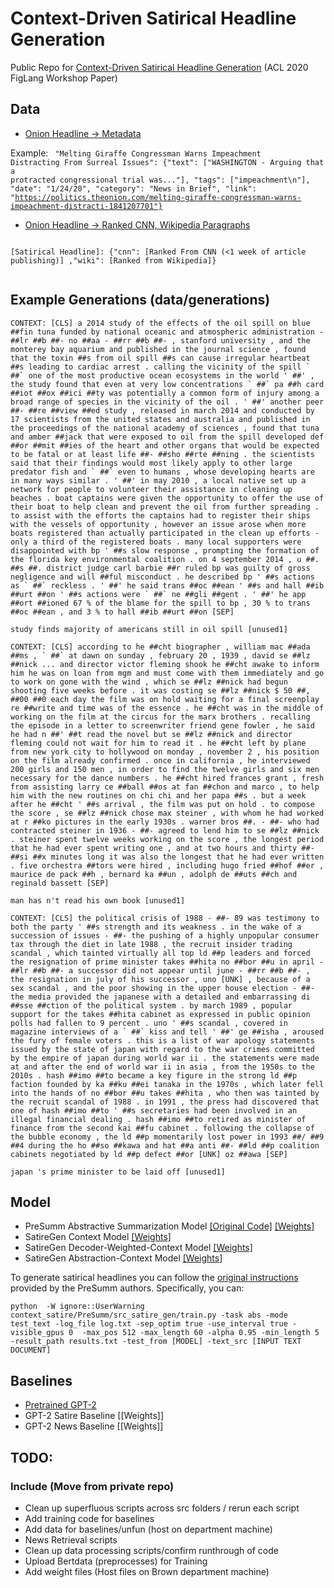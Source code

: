 # Context-Driven Satirical Headline Generation
Public Repo for [Context-Driven Satirical Headline Generation](https://www.aclweb.org/anthology/2020.figlang-1.5.pdf) (ACL 2020 FigLang Workshop Paper)


## Data
-  [Onion Headline -> Metadata](https://context-driven-satire.s3-us-west-2.amazonaws.com/onion_to_data.json) 

Example:
<code>
"Melting Giraffe Congressman Warns Impeachment Distracting From Surreal Issues": {"text": ["WASHINGTON - Arguing that a protracted congressional trial was..."], "tags": ["impeachment\n"], "date": "1/24/20", "category": "News in Brief", "link": "https://politics.theonion.com/melting-giraffe-congressman-warns-impeachment-distracti-1841207701"}
  </code>

-  [Onion Headline -> Ranked CNN, Wikipedia Paragraphs](https://context-driven-satire.s3-us-west-2.amazonaws.com/raw_headlines_to_ranked_results.json) 

<code>
[Satirical Headline]: {"cnn": [Ranked From CNN (<1 week of article publishing)] ,"wiki": [Ranked from Wikipedia]}
  </code>
  
## Example Generations (data/generations)

<pre><code>CONTEXT: [CLS] a 2014 study of the effects of the oil spill on blue ##fin tuna funded by national oceanic and atmospheric administration - ##lr ##b ##- no ##aa - ##rr ##b ##- , stanford university , and the monterey bay aquarium and published in the journal science , found that the toxin ##s from oil spill ##s can cause irregular heartbeat ##s leading to cardiac arrest . calling the vicinity of the spill ` ##` one of the most productive ocean ecosystems in the world ' ##' , the study found that even at very low concentrations ` ##` pa ##h card ##iot ##ox ##ici ##ty was potentially a common form of injury among a broad range of species in the vicinity of the oil . ' ##' another peer ##- ##re ##view ##ed study , released in march 2014 and conducted by 17 scientists from the united states and australia and published in the proceedings of the national academy of sciences , found that tuna and amber ##jack that were exposed to oil from the spill developed def ##or ##mit ##ies of the heart and other organs that would be expected to be fatal or at least life ##- ##sho ##rte ##ning . the scientists said that their findings would most likely apply to other large predator fish and ` ##` even to humans , whose developing hearts are in many ways similar . ' ##' in may 2010 , a local native set up a network for people to volunteer their assistance in cleaning up beaches . boat captains were given the opportunity to offer the use of their boat to help clean and prevent the oil from further spreading . to assist with the efforts the captains had to register their ships with the vessels of opportunity , however an issue arose when more boats registered than actually participated in the clean up efforts - only a third of the registered boats . many local supporters were disappointed with bp ' ##s slow response , prompting the formation of the florida key environmental coalition . on 4 september 2014 , u ##. ##s ##. district judge carl barbie ##r ruled bp was guilty of gross negligence and will ##ful misconduct . he described bp ' ##s actions as ` ##` reckless . ' ##' he said trans ##oc ##ean ' ##s and hall ##ib ##urt ##on ' ##s actions were ` ##` ne ##gli ##gent . ' ##' he app ##ort ##ioned 67 % of the blame for the spill to bp , 30 % to trans ##oc ##ean , and 3 % to hall ##ib ##urt ##on [SEP]

study finds majority of americans still in oil spill [unused1]

CONTEXT: [CLS] according to he ##cht biographer , william mac ##ada ##ms , ` ##` at dawn on sunday , february 20 , 1939 , david se ##lz ##nick ... and director victor fleming shook he ##cht awake to inform him he was on loan from mgm and must come with them immediately and go to work on gone with the wind , which se ##lz ##nick had begun shooting five weeks before . it was costing se ##lz ##nick $ 50 ##, ##00 ##0 each day the film was on hold waiting for a final screenplay re ##write and time was of the essence . he ##cht was in the middle of working on the film at the circus for the marx brothers . recalling the episode in a letter to screenwriter friend gene fowler , he said he had n ##' ##t read the novel but se ##lz ##nick and director fleming could not wait for him to read it . he ##cht left by plane from new york city to hollywood on monday , november 2 , his position on the film already confirmed . once in california , he interviewed 200 girls and 150 men , in order to find the twelve girls and six men necessary for the dance numbers . he ##cht hired frances grant , fresh from assisting larry ce ##ball ##os at fan ##chon and marco , to help him with the new routines on chi chi and her papa ##s . but a week after he ##cht ' ##s arrival , the film was put on hold . to compose the score , se ##lz ##nick chose max steiner , with whom he had worked at r ##ko pictures in the early 1930s . warner bros ##. - ##- who had contracted steiner in 1936 - ##- agreed to lend him to se ##lz ##nick . steiner spent twelve weeks working on the score , the longest period that he had ever spent writing one , and at two hours and thirty ##- ##si ##x minutes long it was also the longest that he had ever written . five orchestra ##tors were hired , including hugo fried ##hof ##er , maurice de pack ##h , bernard ka ##un , adolph de ##uts ##ch and reginald bassett [SEP]

man has n't read his own book [unused1]

CONTEXT: [CLS] the political crisis of 1988 - ##- 89 was testimony to both the party ' ##s strength and its weakness . in the wake of a succession of issues - ##- the pushing of a highly unpopular consumer tax through the diet in late 1988 , the recruit insider trading scandal , which tainted virtually all top ld ##p leaders and forced the resignation of prime minister takes ##hita no ##bor ##u in april - ##lr ##b ##- a successor did not appear until june - ##rr ##b ##- , the resignation in july of his successor , uno [UNK] , because of a sex scandal , and the poor showing in the upper house election - ##- the media provided the japanese with a detailed and embarrassing di ##sse ##ction of the political system . by march 1989 , popular support for the takes ##hita cabinet as expressed in public opinion polls had fallen to 9 percent . uno ' ##s scandal , covered in magazine interviews of a ` ##` kiss and tell ' ##' ge ##isha , aroused the fury of female voters . this is a list of war apology statements issued by the state of japan with regard to the war crimes committed by the empire of japan during world war ii . the statements were made at and after the end of world war ii in asia , from the 1950s to the 2010s . hash ##imo ##to became a key figure in the strong ld ##p faction founded by ka ##ku ##ei tanaka in the 1970s , which later fell into the hands of no ##bor ##u takes ##hita , who then was tainted by the recruit scandal of 1988 . in 1991 , the press had discovered that one of hash ##imo ##to ' ##s secretaries had been involved in an illegal financial dealing . hash ##imo ##to retired as minister of finance from the second kai ##fu cabinet . following the collapse of the bubble economy , the ld ##p momentarily lost power in 1993 ##/ ##9 ##4 during the ho ##so ##kawa and hat ##a anti ##- ##ld ##p coalition cabinets negotiated by ld ##p defect ##or [UNK] oz ##awa [SEP]

japan 's prime minister to be laid off [unused1]
</code></pre>


## Model
- PreSumm Abstractive Summarization Model [[Original Code]](https://github.com/nlpyang/PreSumm) [[Weights]](https://drive.google.com/open?id=1-IKVCtc4Q-BdZpjXc4s70_fRsWnjtYLr)
- SatireGen Context Model [[Weights]](cs.brown.edu/research/satire/context_model_2250)
- SatireGen Decoder-Weighted-Context Model [[Weights]]( cs.brown.edu/research/satire_d_context_model_2000)
- SatireGen Abstraction-Context Model [[Weights]]( cs.brown.edu/research/satire_a_context_model_2000)

To generate satirical headlines you can follow the [original instructions](https://github.com/nlpyang/PreSumm) provided by the PreSumm authors. Specifically, you can:

<pre><code>python  -W ignore::UserWarning  context_satire/PreSumm/src_satire_gen/train.py -task abs -mode test_text -log_file log.txt -sep_optim true -use_interval true -visible_gpus 0  -max_pos 512 -max_length 60 -alpha 0.95 -min_length 5 -result_path results.txt -test_from [MODEL] -text_src [INPUT TEXT DOCUMENT]
</code></pre>

## Baselines
- [Pretrained GPT-2](https://huggingface.co/transformers/model_doc/gpt2.html)
- GPT-2 Satire Baseline [[Weights]]
- GPT-2 News Baseline [[Weights]]

## TODO:
### Include (Move from private repo)
- Clean up superfluous scripts across src folders / rerun each script
- Add training code for baselines
- Add data for baselines/unfun (host on department machine)
- News Retrieval scripts
- Clean up data processing scripts/confirm runthrough of code
- Upload Bertdata (preprocesses) for Training
- Add weight files (Host files on Brown department machine)

